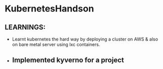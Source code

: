# KubernetesHandson

## LEARNINGS: 
- Learnt kubernetes the hard way by deploying a cluster on AWS & also on bare metal server using lxc containers.
- Implemented kyverno for a project
  - 
